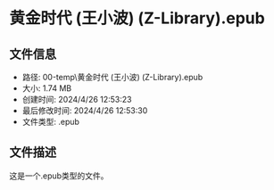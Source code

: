 ﻿# 黄金时代 (王小波) (Z-Library).epub

## 文件信息
- 路径: 00-temp\黄金时代 (王小波) (Z-Library).epub
- 大小: 1.74 MB
- 创建时间: 2024/4/26 12:53:23
- 最后修改时间: 2024/4/26 12:53:30
- 文件类型: .epub

## 文件描述
这是一个.epub类型的文件。

